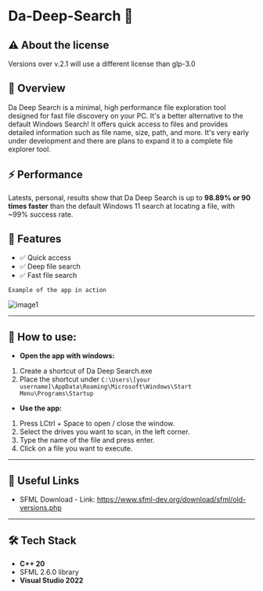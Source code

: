 # Da-Deep-Search 🔎

## **⚠️ About the license**
Versions over v.2.1 will use a different license than glp-3.0

## **🎯 Overview**
Da Deep Search is a minimal, high performance file exploration tool designed for fast file discovery on your PC. It's a better alternative to the default Windows Search! It offers quick access to files and provides detailed information such as file name, size, path, and more. It's very early under development and there are plans to expand it to a complete file explorer tool.

## **⚡ Performance**
Latests, personal, results show that Da Deep Search is up to **98.89% or 90 times faster** than the default Windows 11 search at locating a file, with ~99% success rate.

## 📑 Features

- ✅ Quick access
- ✅ Deep file search  
- ✅ Fast file search

`Example of the app in action`

![image1](https://github.com/user-attachments/assets/1d783d05-91ba-4dfb-bf26-d7cc13497dd0)

---

## 💁 How to use:
- **Open the app with windows:**
1. Create a shortcut of Da Deep Search.exe
2. Place the shortcut under `C:\Users\[your username]\AppData\Roaming\Microsoft\Windows\Start Menu\Programs\Startup`
    
- **Use the app:**
1. Press LCtrl + Space to open / close the window.
2. Select the drives you want to scan, in the left corner.
3. Type the name of the file and press enter.
4. Click on a file you want to execute.

---

## 🔗 Useful Links  
- SFML Download - Link: https://www.sfml-dev.org/download/sfml/old-versions.php

---

## 🛠️ Tech Stack  
- **C++ 20**
- SFML 2.6.0 library
- **Visual Studio 2022**
